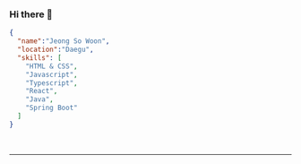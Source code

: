 ### Hi there 👋

```json
{
  "name":"Jeong So Woon",
  "location":"Daegu",
  "skills": [
    "HTML & CSS",
    "Javascript",
    "Typescript",
    "React",
    "Java",
    "Spring Boot"
  ]
}
```
<br>
<hr>
<br>

